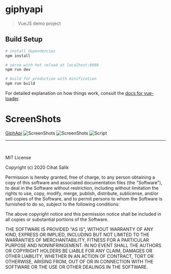 # giphyapi

> VueJS demo project

## Build Setup

```bash
# install dependencies
npm install

# serve with hot reload at localhost:8080
npm run dev

# build for production with minification
npm run build
```

For detailed explanation on how things work, consult the [docs for vue-loader](http://vuejs.github.io/vue-loader).

# ScreenShots

[GiphApi]()
![ScreenShots](https://user-images.githubusercontent.com/57585087/98593629-7bcf4080-22e4-11eb-8e93-42f9f9b52c0e.png)
![ScreenShots](https://user-images.githubusercontent.com/57585087/98593655-8558a880-22e4-11eb-85ef-4914e27a0f98.png)
![Script](https://user-images.githubusercontent.com/57585087/98609330-1720df80-22fe-11eb-8a8b-5010df495a43.png)

<!-- ![ScreenShots](https://user-images.githubusercontent.com/57585087/95914171-fe301780-0dad-11eb-87d8-8b3d5244538c.png)
![ScreenShots](https://user-images.githubusercontent.com/57585087/95914209-0daf6080-0dae-11eb-91f6-12efb9c34e57.png)
![ScreenShots](https://user-images.githubusercontent.com/57585087/95914185-02f4cb80-0dae-11eb-993e-aa7302fce931.png)
![ScreenShots](https://user-images.githubusercontent.com/57585087/95914200-09834300-0dae-11eb-8d90-0d1b61158a00.png)
![ScreenShots](https://user-images.githubusercontent.com/57585087/95913750-68948800-0dad-11eb-8591-c950e86c232f.png) -->

<hr/>
<br/>

MIT License

Copyright (c) 2020 Cihat Salik

Permission is hereby granted, free of charge, to any person obtaining a copy
of this software and associated documentation files (the "Software"), to deal
in the Software without restriction, including without limitation the rights
to use, copy, modify, merge, publish, distribute, sublicense, and/or sell
copies of the Software, and to permit persons to whom the Software is
furnished to do so, subject to the following conditions:

The above copyright notice and this permission notice shall be included in all
copies or substantial portions of the Software.

THE SOFTWARE IS PROVIDED "AS IS", WITHOUT WARRANTY OF ANY KIND, EXPRESS OR
IMPLIED, INCLUDING BUT NOT LIMITED TO THE WARRANTIES OF MERCHANTABILITY,
FITNESS FOR A PARTICULAR PURPOSE AND NONINFRINGEMENT. IN NO EVENT SHALL THE
AUTHORS OR COPYRIGHT HOLDERS BE LIABLE FOR ANY CLAIM, DAMAGES OR OTHER
LIABILITY, WHETHER IN AN ACTION OF CONTRACT, TORT OR OTHERWISE, ARISING FROM,
OUT OF OR IN CONNECTION WITH THE SOFTWARE OR THE USE OR OTHER DEALINGS IN THE
SOFTWARE.
